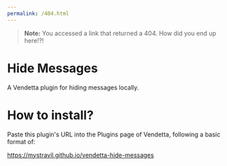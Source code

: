 ```yaml
---
permalink: /404.html
---
```

> **Note:** You accessed a link that returned a 404. How did you end up here!?!

# Hide Messages
A Vendetta plugin for hiding messages locally.

# How to install?
Paste this plugin's URL into the Plugins page of Vendetta, following a basic format of:

https://mystravil.github.io/vendetta-hide-messages